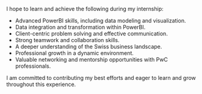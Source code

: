 I hope to learn and achieve the following during my internship:

- Advanced PowerBI skills, including data modeling and visualization.
- Data integration and transformation within PowerBI.
- Client-centric problem solving and effective communication.
- Strong teamwork and collaboration skills.
- A deeper understanding of the Swiss business landscape.
- Professional growth in a dynamic environment.
- Valuable networking and mentorship opportunities with PwC professionals.

I am committed to contributing my best efforts and eager to learn and grow throughout this experience.
